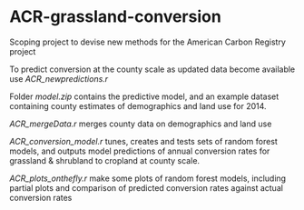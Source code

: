# ACR-grassland-conversion
Scoping project to devise new methods for the American Carbon Registry project

To predict conversion at the county scale as updated data become available use
*ACR_newpredictions.r*

Folder *model.zip* contains the predictive model, and an example dataset containing county estimates of demographics and land use for 2014. 

*ACR_mergeData.r* merges county data on demographics and land use

*ACR_conversion_model.r* tunes, creates and tests sets of random forest models, and outputs model predictions of annual conversion rates for grassland & shrubland to cropland at county scale.

*ACR_plots_onthefly.r* make some plots of random forest models, including partial plots and comparison of predicted conversion rates against actual conversion rates

